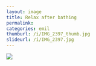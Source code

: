 ```yaml
---
layout: image
title: Relax after bathing
permalink: 
categories: emil
thumburl: /i/IMG_2397_thumb.jpg
slideurl: /i/IMG_2397.jpg 
---
```

![]({{site.url}}/i/IMG_2397.jpg)


